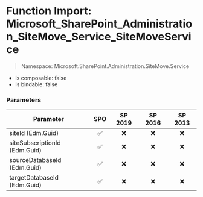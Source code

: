 # Function Import: Microsoft_SharePoint_Administration_SiteMove_Service_SiteMoveService

> Namespace: Microsoft.SharePoint.Administration.SiteMove.Service

- Is composable: false
- Is bindable: false

### Parameters

Parameter | SPO | SP 2019 | SP 2016 | SP 2013
----------|:---:|:-------:|:-------:|:-------:
siteId (Edm.Guid) | ✅ | ❌ | ❌ | ❌
siteSubscriptionId (Edm.Guid) | ✅ | ❌ | ❌ | ❌
sourceDatabaseId (Edm.Guid) | ✅ | ❌ | ❌ | ❌
targetDatabaseId (Edm.Guid) | ✅ | ❌ | ❌ | ❌